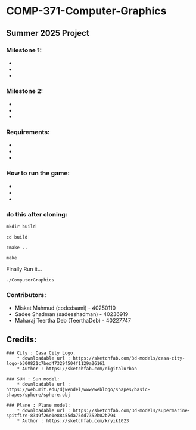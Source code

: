 # COMP-371-Computer-Graphics

## Summer 2025 Project

### Milestone 1:
-
-
-



### Milestone 2:
-
-
-

### Requirements:
-
-
-


### How to run the game:
-
-
-

### do this after cloning:
```
mkdir build
```
```
cd build
```
```
cmake ..
```
```
make
```
Finally Run it...
```
./ComputerGraphics
```

### Contributors:
- Miskat Mahmud (codedsami) - 40250110
- Sadee Shadman (sadeeshadman) - 40236919
- Maharaj Teertha Deb (TeerthaDeb) - 40227747


## Credits:
    ### City : Casa City Logo.
        * downloadable url : https://sketchfab.com/3d-models/casa-city-logo-b300821c7bed47329f504f1129a26161
        * Author : https://sketchfab.com/digitalurban

    ### SUN : Sun model:
        * downloadable url : https://web.mit.edu/djwendel/www/weblogo/shapes/basic-shapes/sphere/sphere.obj
    
    ### Plane : Plane model:
        * downloadable url : https://sketchfab.com/3d-models/supermarine-spitfire-8349f26e1e88455da75dd7352b02b794
        * Author : https://sketchfab.com/kryik1023